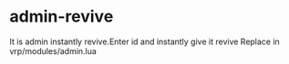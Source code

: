 # admin-revive
It is admin instantly revive.Enter id and instantly give it revive
Replace in vrp/modules/admin.lua
